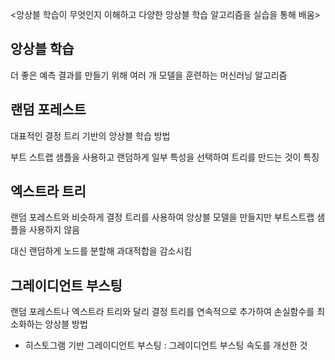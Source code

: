 <앙상블 학습이 무엇인지 이해하고 다양한 앙상블 학습 알고리즘을 실습을 통해 배움>
## 앙상블 학습
더 좋은 예측 결과를 만들기 위해 여러 개 모델을 훈련하는 머신러닝 알고리즘
## 랜덤 포레스트
대표적인 결정 트리 기반의 앙상블 학습 방법

부트 스트랩 샘플을 사용하고 랜덤하게 일부 특성을 선택하여 트리를 만드는 것이 특징
## 엑스트라 트리
랜덤 포레스트와 비슷하게 결정 트리를 사용하여 앙상블 모델을 만들지만 부트스트랩 샘플을 사용하지 않음

대신 랜덤하게 노드를 분할해 과대적합을 감소시킴
## 그레이디언트 부스팅
랜덤 포레스트나 엑스트라 트리와 달리 결정 트리를 연속적으로 추가하여 손실함수를 최소화하는 앙상블 방법
- 히스토그램 기반 그레이디언트 부스팅
  : 그레이디언트 부스팅 속도를 개선한 것

